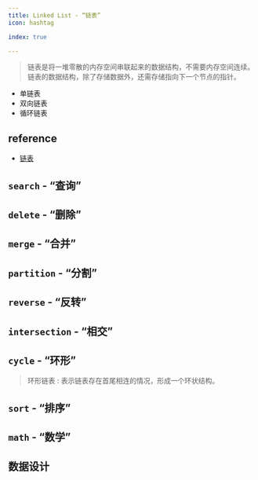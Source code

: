```yaml
---
title: Linked List - “链表”
icon: hashtag

index: true

---
```


  > 链表是将一堆零散的内存空间串联起来的数据结构，不需要内存空间连续。链表的数据结构，除了存储数据外，还需存储指向下一个节点的指针。
  
- 单链表
- 双向链表
- 循环链表

<!-- more -->

## reference

- [链表](https://visualgo.net/zh/list/print)

## `search` - “查询”

<!-- 🟢 链表的中间结点 -->
<!-- @include: @leetcode/problems/0x0800.md#0876 -->

## `delete` - “删除”

<!-- 🟢 删除链表的倒数第 N 个结点 -->
<!-- @include: @leetcode/problems/0x0000.md#0019 -->

<!-- 🟢 移除链表元素 -->
<!-- @include: @leetcode/problems/0x0200.md#0203 -->

<!-- 🟢 删除排序链表中的重复元素 -->
<!-- @include: @leetcode/problems/0x0000.md#0083 -->

<!-- 🟠 删除排序链表中的重复元素 II -->
<!-- @include: @leetcode/problems/0x0000.md#0082 -->

<!-- 🟠 删除链表中的节点 -->
<!-- @include: @leetcode/problems/0x0200.md#0237 -->

## `merge` - “合并”

<!-- 🟢 合并两个有序链表 -->
<!-- @include: @leetcode/problems/0x0000.md#0021 -->

<!-- 🔴 合并 K 个升序链表 -->
<!-- @include: @leetcode/problems/0x0000.md#0023 -->

<!-- 🟠 奇偶链表 -->
<!-- @include: @leetcode/problems/0x0300.md#0328 -->

## `partition` - “分割”

<!-- 🟠 分隔链表 -->
<!-- @include: @leetcode/problems/0x0000.md#0086 -->

<!-- 🟠 重排链表 -->
<!-- @include: @leetcode/problems/0x0100.md#0143 -->

## `reverse` - “反转”

<!-- 🟢 反转链表 -->
<!-- @include: @leetcode/problems/0x0200.md#0206 -->

<!-- 🟠 反转链表 II -->
<!-- @include: @leetcode/problems/0x0000.md#0092 -->

<!-- 🔴 K 个一组翻转链表 -->
<!-- @include: @leetcode/problems/0x0000.md#0025 -->

## `intersection` - “相交”

<!-- 🟢 相交链表 -->
<!-- @include: @leetcode/problems/0x0100.md#0160 -->

## `cycle` - “环形”

  > 环形链表 : 表示链表存在首尾相连的情况，形成一个环状结构。

<!-- 🟢 环形链表 -->
<!-- @include: @leetcode/problems/0x0100.md#0141 -->

<!-- 🟠 环形链表 II -->
<!-- @include: @leetcode/problems/0x0100.md#0142 -->

## `sort` - “排序”

<!-- 🟠 对链表进行插入排序 -->
<!-- @include: @leetcode/problems/0x0100.md#0147 -->

<!-- 🟠 排序链表 -->
<!-- @include: @leetcode/problems/0x0100.md#0148 -->

## `math` - “数学”

<!-- 🟠 两数相加 -->
<!-- @include: @leetcode/problems/0x0000.md#0002 -->

## 数据设计

<!-- 🟠 链表随机节点 -->
<!-- @include: @leetcode/problems/0x0300.md#0382 -->

<!-- 🟠 LRU 缓存 -->
<!-- @include: @leetcode/problems/0x0100.md#0146 -->
  
  